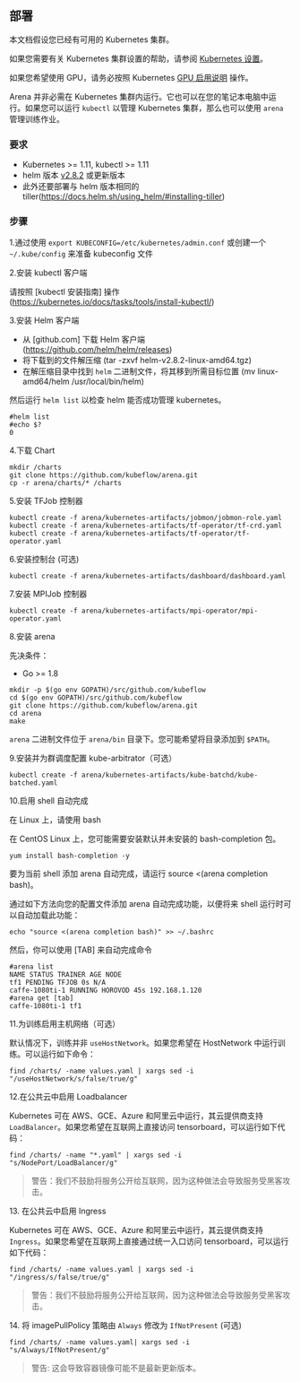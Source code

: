 ﻿## 部署

本文档假设您已经有可用的 Kubernetes 集群。

如果您需要有关 Kubernetes 集群设置的帮助，请参阅 [Kubernetes 设置](https://kubernetes.io/docs/setup/)。

如果您希望使用 GPU，请务必按照 Kubernetes [GPU 启用说明](https://kubernetes.io/docs/tasks/manage-gpus/scheduling-gpus/) 操作。

Arena 并非必需在 Kubernetes 集群内运行。它也可以在您的笔记本电脑中运行。如果您可以运行 `kubectl` 以管理 Kubernetes 集群，那么也可以使用 `arena` 管理训练作业。

### 要求

  * Kubernetes >= 1.11, kubectl >= 1.11
  * helm 版本 [v2.8.2](https://docs.helm.sh/using_helm/#installing-helm) 或更新版本 
  * 此外还要部署与 helm 版本相同的 tiller(https://docs.helm.sh/using_helm/#installing-tiller)

### 步骤

1\.通过使用 `export KUBECONFIG=/etc/kubernetes/admin.conf` 或创建一个 `~/.kube/config` 来准备 kubeconfig 文件

2\.安装 kubectl 客户端

请按照 [kubectl 安装指南] 操作(https://kubernetes.io/docs/tasks/tools/install-kubectl/)

3\.安装 Helm 客户端

- 从 [github.com] 下载 Helm 客户端(https://github.com/helm/helm/releases)  
- 将下载到的文件解压缩 (tar -zxvf helm-v2.8.2-linux-amd64.tgz)
- 在解压缩目录中找到 `helm` 二进制文件，将其移到所需目标位置 (mv linux-amd64/helm /usr/local/bin/helm)

然后运行 `helm list` 以检查 helm 能否成功管理 kubernetes。

```
#helm list
#echo $?
0
```

4\.下载 Chart

```
mkdir /charts
git clone https://github.com/kubeflow/arena.git
cp -r arena/charts/* /charts
```

5\.安装 TFJob 控制器

```
kubectl create -f arena/kubernetes-artifacts/jobmon/jobmon-role.yaml
kubectl create -f arena/kubernetes-artifacts/tf-operator/tf-crd.yaml
kubectl create -f arena/kubernetes-artifacts/tf-operator/tf-operator.yaml
```

6\.安装控制台 (可选)

```
kubectl create -f arena/kubernetes-artifacts/dashboard/dashboard.yaml
```

7\.安装 MPIJob 控制器

```
kubectl create -f arena/kubernetes-artifacts/mpi-operator/mpi-operator.yaml
```

8\.安装 arena

先决条件：

- Go >= 1.8

```
mkdir -p $(go env GOPATH)/src/github.com/kubeflow
cd $(go env GOPATH)/src/github.com/kubeflow
git clone https://github.com/kubeflow/arena.git
cd arena
make
```

`arena` 二进制文件位于 `arena/bin` 目录下。您可能希望将目录添加到 `$PATH`。


9\.安装并为群调度配置 kube-arbitrator（可选）

```
kubectl create -f arena/kubernetes-artifacts/kube-batchd/kube-batched.yaml
```

10\.启用 shell 自动完成

在 Linux 上，请使用 bash

在 CentOS Linux 上，您可能需要安装默认并未安装的 bash-completion 包。

```
yum install bash-completion -y
```

要为当前 shell 添加 arena 自动完成，请运行 source <(arena completion bash)。

通过如下方法向您的配置文件添加 arena 自动完成功能，以便将来 shell 运行时可以自动加载此功能：

```
echo "source <(arena completion bash)" >> ~/.bashrc
```

然后，你可以使用 [TAB] 来自动完成命令

```
#arena list
NAME STATUS TRAINER AGE NODE
tf1 PENDING TFJOB 0s N/A
caffe-1080ti-1 RUNNING HOROVOD 45s 192.168.1.120
#arena get [tab]
caffe-1080ti-1 tf1
```


11\.为训练启用主机网络（可选）

默认情况下，训练并非 `useHostNetwork`。如果您希望在 HostNetwork 中运行训练。可以运行如下命令：

```
find /charts/ -name values.yaml | xargs sed -i "/useHostNetwork/s/false/true/g"
```

12\.在公共云中启用 Loadbalancer

 Kubernetes 可在 AWS、GCE、Azure 和阿里云中运行，其云提供商支持 `LoadBalancer`。如果您希望在互联网上直接访问 tensorboard，可以运行如下代码：

```
find /charts/ -name "*.yaml" | xargs sed -i "s/NodePort/LoadBalancer/g"
```

> 警告：我们不鼓励将服务公开给互联网，因为这种做法会导致服务受黑客攻击。

13\. 在公共云中启用 Ingress

Kubernetes 可在 AWS、GCE、Azure 和阿里云中运行，其云提供商支持 `Ingress`。如果您希望在互联网上直接通过统一入口访问 tensorboard，可以运行如下代码：

```
find /charts/ -name values.yaml | xargs sed -i "/ingress/s/false/true/g"
```

> 警告：我们不鼓励将服务公开给互联网，因为这种做法会导致服务受黑客攻击。

14\. 将 imagePullPolicy 策略由 `Always` 修改为 `IfNotPresent` (可选)

```
find /charts/ -name values.yaml| xargs sed -i "s/Always/IfNotPresent/g"
```

> 警告: 这会导致容器镜像可能不是最新更新版本。
